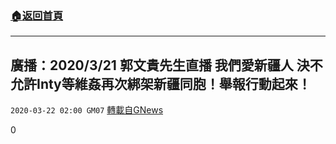 ###  [:house:返回首頁](https://github.com/ourhimalayas/txt)
---

## 廣播：2020/3/21 郭文貴先生直播 我們愛新疆人 決不允許Inty等維姦再次綁架新疆同胞！舉報行動起來！
`2020-03-22 02:00 GM07` [轉載自GNews](https://gnews.org/zh-hant/148367/)

0
